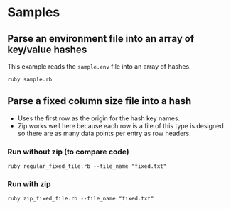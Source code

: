 # Samples

## Parse an environment file into an array of key/value hashes

This example reads the `sample.env` file into an array of hashes.
```shell
ruby sample.rb
```

## Parse a fixed column size file into a hash
- Uses the first row as the origin for the hash key names.
- Zip works well here because each row is a file of this type is designed so there are as many data points per entry as row headers.

### Run without zip (to compare code)
```shell
ruby regular_fixed_file.rb --file_name "fixed.txt"
```

### Run with zip 
```shell
ruby zip_fixed_file.rb --file_name "fixed.txt"
```
